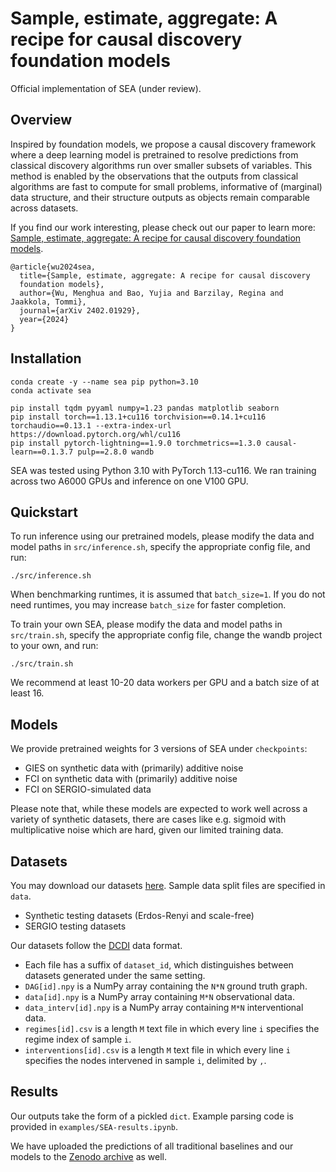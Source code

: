 # Sample, estimate, aggregate: A recipe for causal discovery foundation models

Official implementation of SEA (under review).

## Overview

Inspired by foundation models, we propose a causal
discovery framework where a deep learning model is pretrained to resolve
predictions from classical discovery algorithms run over smaller subsets of
variables. This method is enabled by the observations that the outputs from
classical algorithms are fast to compute for small problems, informative of
(marginal) data structure, and their structure outputs as objects remain
comparable across datasets.

If you find our work interesting, please check out our paper to learn more:
[Sample, estimate, aggregate: A recipe for causal discovery foundation
models](http://arxiv.org/abs/2402.01929).

```
@article{wu2024sea,
  title={Sample, estimate, aggregate: A recipe for causal discovery
  foundation models},
  author={Wu, Menghua and Bao, Yujia and Barzilay, Regina and Jaakkola, Tommi},
  journal={arXiv 2402.01929},
  year={2024}
}
```

## Installation

```
conda create -y --name sea pip python=3.10
conda activate sea

pip install tqdm pyyaml numpy=1.23 pandas matplotlib seaborn
pip install torch==1.13.1+cu116 torchvision==0.14.1+cu116 torchaudio==0.13.1 --extra-index-url https://download.pytorch.org/whl/cu116
pip install pytorch-lightning==1.9.0 torchmetrics==1.3.0 causal-learn==0.1.3.7 pulp==2.8.0 wandb
```

SEA was tested using Python 3.10 with PyTorch 1.13-cu116.
We ran training across two A6000 GPUs and inference on one V100 GPU.

## Quickstart

To run inference using our pretrained models, please modify the data and model paths in
`src/inference.sh`, specify the appropriate config file, and run:
```
./src/inference.sh
```
When benchmarking runtimes, it is assumed that `batch_size=1`.
If you do not need runtimes, you may increase `batch_size` for faster
completion.

To train your own SEA, please modify the data and model paths in
`src/train.sh`, specify the appropriate config file, change the wandb
project to your own, and run:
```
./src/train.sh
```
We recommend at least 10-20 data workers per GPU and a batch size of at least
16.

## Models

We provide pretrained weights for 3 versions of SEA under `checkpoints`:
- GIES on synthetic data with (primarily) additive noise
- FCI on synthetic data with (primarily) additive noise
- FCI on SERGIO-simulated data

Please note that, while these models are expected to work well across a
variety of synthetic datasets, there are cases like e.g. sigmoid with
multiplicative noise which are hard, given our limited training data.

## Datasets

You may download our datasets [here](https://zenodo.org/records/10611036).
Sample data split files are specified in `data`.
- Synthetic testing datasets (Erdos-Renyi and scale-free)
- SERGIO testing datasets

Our datasets follow the [DCDI](https://github.com/slachapelle/dcdi) data format.
- Each file has a suffix of `dataset_id`, which distinguishes between datasets
  generated under the same setting.
- `DAG[id].npy` is a NumPy array containing the `N*N` ground truth graph.
- `data[id].npy` is a NumPy array containing `M*N` observational data.
- `data_interv[id].npy` is a NumPy array containing `M*N` interventional data.
- `regimes[id].csv` is a length `M` text file in which every line `i` specifies
  the regime index of sample `i`.
- `interventions[id].csv` is a length `M` text file in which every line `i` specifies
  the nodes intervened in sample `i`, delimited by `,`.

## Results

Our outputs take the form of a pickled `dict`. Example parsing code is provided
in `examples/SEA-results.ipynb`.

We have uploaded the predictions of all traditional baselines and our models
to the [Zenodo archive](https://zenodo.org/records/10611036) as well.

